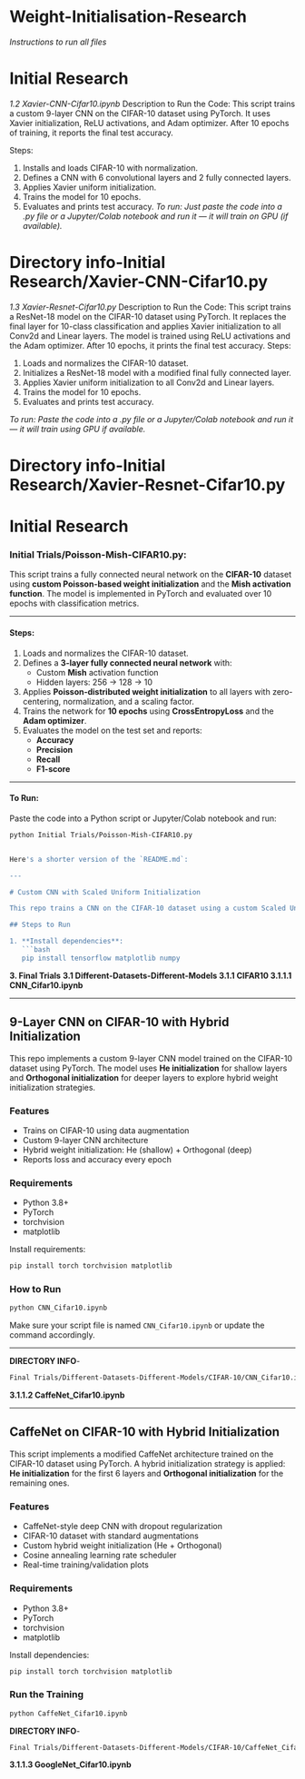 # Weight-Initialisation-Research


*Instructions to run all files*

# Initial Research
*1.2 Xavier-CNN-Cifar10.ipynb*
Description to Run the Code:
This script trains a custom 9-layer CNN on the CIFAR-10 dataset using PyTorch. It uses Xavier initialization, ReLU activations, and Adam optimizer. After 10 epochs of training, it reports the final test accuracy.

Steps:

1. Installs and loads CIFAR-10 with normalization.
2. Defines a CNN with 6 convolutional layers and 2 fully connected layers.
3. Applies Xavier uniform initialization.
4. Trains the model for 10 epochs.
5. Evaluates and prints test accuracy.
*To run: Just paste the code into a .py file or a Jupyter/Colab notebook and run it — it will train on GPU (if available).*
# Directory info-Initial Research/Xavier-CNN-Cifar10.py

*1.3 Xavier-Resnet-Cifar10.py*
Description to Run the Code:
This script trains a ResNet-18 model on the CIFAR-10 dataset using PyTorch. It replaces the final layer for 10-class classification and applies Xavier initialization to all Conv2d and Linear layers. The model is trained using ReLU activations and the Adam optimizer. After 10 epochs, it prints the final test accuracy.
Steps:
1. Loads and normalizes the CIFAR-10 dataset.
2. Initializes a ResNet-18 model with a modified final fully connected layer.
3. Applies Xavier uniform initialization to all Conv2d and Linear layers.
4. Trains the model for 10 epochs.
5. Evaluates and prints test accuracy.

*To run: Paste the code into a .py file or a Jupyter/Colab notebook and run it — it will train using GPU if available.*
# Directory info-Initial Research/Xavier-Resnet-Cifar10.py
# Initial Research
### Initial Trials/Poisson-Mish-CIFAR10.py:

This script trains a fully connected neural network on the **CIFAR-10** dataset using **custom Poisson-based weight initialization** and the **Mish activation function**. The model is implemented in PyTorch and evaluated over 10 epochs with classification metrics.

---

#### Steps:

1. Loads and normalizes the CIFAR-10 dataset.
2. Defines a **3-layer fully connected neural network** with:
   - Custom **Mish** activation function
   - Hidden layers: 256 → 128 → 10
3. Applies **Poisson-distributed weight initialization** to all layers with zero-centering, normalization, and a scaling factor.
4. Trains the network for **10 epochs** using **CrossEntropyLoss** and the **Adam optimizer**.
5. Evaluates the model on the test set and reports:
   - **Accuracy**
   - **Precision**
   - **Recall**
   - **F1-score**

---

#### To Run:
Paste the code into a Python script or Jupyter/Colab notebook and run:

```bash
python Initial Trials/Poisson-Mish-CIFAR10.py


Here's a shorter version of the `README.md`:

---

# Custom CNN with Scaled Uniform Initialization

This repo trains a CNN on the CIFAR-10 dataset using a custom Scaled Uniform weight initializer in TensorFlow. The model is trained for 3 epochs with ReLU activation and the Adam optimizer.

## Steps to Run

1. **Install dependencies**:
   ```bash
   pip install tensorflow matplotlib numpy
   ```

**3. Final Trials**
**3.1 Different-Datasets-Different-Models
3.1.1 CIFAR10
3.1.1.1 CNN_Cifar10.ipynb**

---

## 9-Layer CNN on CIFAR-10 with Hybrid Initialization

This repo implements a custom 9-layer CNN model trained on the CIFAR-10 dataset using PyTorch. The model uses **He initialization** for shallow layers and **Orthogonal initialization** for deeper layers to explore hybrid weight initialization strategies.

### Features

- Trains on CIFAR-10 using data augmentation
- Custom 9-layer CNN architecture
- Hybrid weight initialization: He (shallow) + Orthogonal (deep)
- Reports loss and accuracy every epoch

### Requirements

- Python 3.8+
- PyTorch
- torchvision
- matplotlib

Install requirements:
```bash
pip install torch torchvision matplotlib
```

### How to Run

```bash
python CNN_Cifar10.ipynb
```

Make sure your script file is named `CNN_Cifar10.ipynb` or update the command accordingly.

---
**DIRECTORY INFO**-
```bash
Final Trials/Different-Datasets-Different-Models/CIFAR-10/CNN_Cifar10.ipynb
```
**3.1.1.2 CaffeNet_Cifar10.ipynb**


---

## CaffeNet on CIFAR-10 with Hybrid Initialization

This script implements a modified CaffeNet architecture trained on the CIFAR-10 dataset using PyTorch. A hybrid initialization strategy is applied: **He initialization** for the first 6 layers and **Orthogonal initialization** for the remaining ones.

### Features

- CaffeNet-style deep CNN with dropout regularization
- CIFAR-10 dataset with standard augmentations
- Custom hybrid weight initialization (He + Orthogonal)
- Cosine annealing learning rate scheduler
- Real-time training/validation plots

### Requirements

- Python 3.8+
- PyTorch
- torchvision
- matplotlib

Install dependencies:
```bash
pip install torch torchvision matplotlib
```

### Run the Training

```bash
python CaffeNet_Cifar10.ipynb
```

**DIRECTORY INFO**-
```bash
Final Trials/Different-Datasets-Different-Models/CIFAR-10/CaffeNet_Cifar10.ipynb
```

**3.1.1.3 GoogleNet_Cifar10.ipynb**




